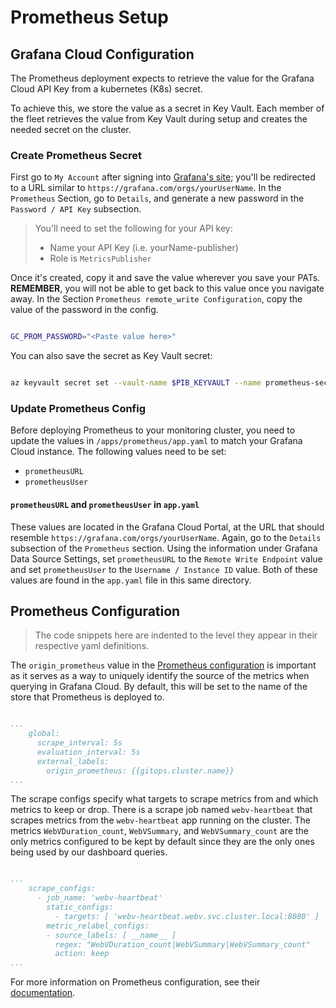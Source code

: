 # Prometheus Setup

## Grafana Cloud Configuration

The Prometheus deployment expects to retrieve the value for the Grafana Cloud API Key from a kubernetes
(K8s) secret.

To achieve this, we store the value as a secret in Key Vault. Each member of the fleet retrieves the
value from Key Vault during setup and creates the needed secret on the cluster.

### Create Prometheus Secret

First go to `My Account` after signing into [Grafana's site](https://grafana.com); you'll be redirected
to a URL similar to `https://grafana.com/orgs/yourUserName`. In the `Prometheus` Section, go to `Details`,
and generate a new password in the `Password / API Key` subsection.

> You'll need to set the following for your API key:
>
> - Name your API Key (i.e. yourName-publisher)
> - Role is `MetricsPublisher`

Once it's created, copy it and save the value wherever you save your PATs. **REMEMBER**, you will not
be able to get back to this value once you navigate away. In the Section `Prometheus remote_write
Configuration`, copy the value of the password in the config.

```bash

GC_PROM_PASSWORD="<Paste value here>"

```

You can also save the secret as Key Vault secret:

```bash

az keyvault secret set --vault-name $PIB_KEYVAULT --name prometheus-secret --value $GC_PROM_PASSWORD

```

### Update Prometheus Config

Before deploying Prometheus to your monitoring cluster, you need to update the values in `/apps/prometheus/app.yaml`
to match your Grafana Cloud instance.  The following values need to be set:

- `prometheusURL`
- `prometheusUser`

#### `prometheusURL` and `prometheusUser` in `app.yaml`

These values are located in the Grafana Cloud Portal, at the URL that should resemble
`https://grafana.com/orgs/yourUserName`. Again, go to the `Details` subsection of the `Prometheus`
section. Using the information under Grafana Data Source Settings, set `prometheusURL`  to the
`Remote Write Endpoint` value and set `prometheusUser` to the `Username / Instance ID` value.
Both of these values are found in the `app.yaml` file in this same directory.

## Prometheus Configuration

> The code snippets here are indented to the level they appear in their respective yaml
definitions.

The `origin_prometheus` value in the [Prometheus configuration](./.gitops/dev/prometheus.yaml) is
important as it serves as a way to uniquely identify the source of the metrics when querying in Grafana
Cloud. By default, this will be set to the name of the store that Prometheus is deployed to.

```yaml

...
    global:
      scrape_interval: 5s
      evaluation_interval: 5s
      external_labels:
        origin_prometheus: {{gitops.cluster.name}}
...

```

The scrape configs specify what targets to scrape metrics from and which metrics to keep or drop. There
is a scrape job named `webv-heartbeat` that scrapes metrics from the `webv-heartbeat` app running on
the cluster. The metrics `WebVDuration_count`, `WebVSummary`, and `WebVSummary_count` are the only
metrics configured to be kept by default since they are the only ones being used by our dashboard
queries.

```yaml

...
    scrape_configs:
      - job_name: 'webv-heartbeat'
        static_configs:
          - targets: [ 'webv-heartbeat.webv.svc.cluster.local:8080' ]
        metric_relabel_configs:
        - source_labels: [ __name__ ]
          regex: "WebVDuration_count|WebVSummary|WebVSummary_count"
          action: keep
...

```

For more information on Prometheus configuration, see their [documentation](https://prometheus.io/docs/prometheus/latest/configuration/configuration/).
